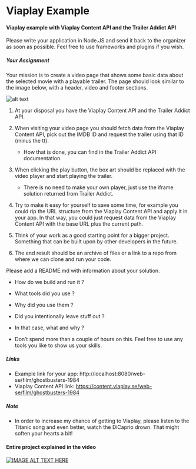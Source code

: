 # Viaplay Example
#### Viaplay example with Viaplay Content API and the Trailer Addict API 



Please write your application in Node.JS and send it back to the organizer as soon as possible. Feel free to use frameworks and plugins if you wish.

##### Your Assignment
Your mission is to create a video page that shows some basic data about the selected movie with a playable trailer. The page should look similar to the image below, with a header, video and footer sections.


![alt text](http://venus.workupload.com/image/nFuoLu49 "Viaplay Screenshot")

1. At your disposal you have the Viaplay Content API and the Trailer Addict API. 

2. When visiting your video page you should fetch data from the Viaplay Content API, pick out the IMDB ID and request the trailer using that ID (minus the tt). 
	
	* How that is done, you can find in the Trailer Addict API documentation. 

3. When clicking the play button, the box art should be replaced with the video player and start playing the trailer. 
	
	* There is no need to make your own player, just use the iframe solution returned from Trailer Addict.

4. Try to make it easy for yourself to save some time, for example you could rip the URL structure from the Viaplay Content API and apply it in your app. In that way, you could just request data from the Viaplay Content API with the base URL plus the current path.

5. Think of your work as a good starting point for a bigger project. Something that can be built upon by other developers in the future. 

6. The end result should be an archive of files or a link to a repo from where we can clone and run your code. 

Please add a README.md with information about your solution. 

* How do we build and run it ? 
* What tools did you use ? 
* Why did you use them ? 
* Did you intentionally leave stuff out ?
* In that case, what and why ?

* Don’t spend more than a couple of hours on this. Feel free to use any tools you like to show us your skills.

##### Links

* Example link for your app: http://localhost:8080/web-se/film/ghostbusters-1984
* Viaplay Content API link: https://content.viaplay.se/web-se/film/ghostbusters-1984


##### Note

* In order to increase my chance of getting to Viaplay, please listen to the Titanic song and even better, watch the DiCaprio drown. That might soften your hearts a bit! 


#### Entire project explained in the video

[![IMAGE ALT TEXT HERE](http://img.youtube.com/vi/n2XxU8Wc/0.jpg)](http://www.youtube.com/watch?v=n2XxU8Wc)
